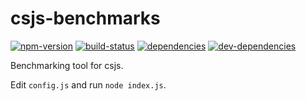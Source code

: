 # csjs-benchmarks

[![npm-version][npm-version-badge]][npm-version-href]
[![build-status][build-status-badge]][build-status-href]
[![dependencies][dependencies-badge]][dependencies-href]
[![dev-dependencies][dev-dependencies-badge]][dev-dependencies-href]


Benchmarking tool for csjs.


Edit `config.js` and run `node index.js`.


[npm-version-badge]: https://img.shields.io/npm/v/csjs-benchmarks.svg?style=flat-square
[npm-version-href]: https://www.npmjs.com/package/csjs-benchmarks

[build-status-badge]: https://img.shields.io/travis/scott113341/csjs-benchmarks.svg?style=flat-square
[build-status-href]: https://travis-ci.org/scott113341/csjs-benchmarks

[dependencies-badge]: https://img.shields.io/david/scott113341/csjs-benchmarks.svg?style=flat-square
[dependencies-href]: https://david-dm.org/scott113341/csjs-benchmarks#info=dependencies

[dev-dependencies-badge]: https://img.shields.io/david/dev/scott113341/csjs-benchmarks.svg?style=flat-square
[dev-dependencies-href]: https://david-dm.org/scott113341/csjs-benchmarks#info=devDependencies
